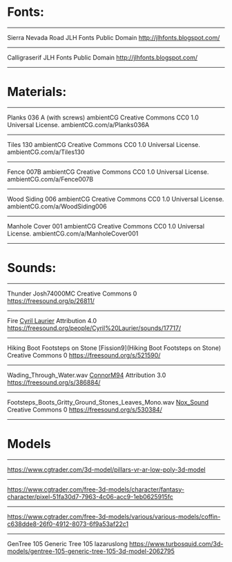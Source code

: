 # Fonts:
___
Sierra Nevada Road
JLH Fonts
Public Domain
http://jlhfonts.blogspot.com/
___
Calligraserif 
JLH Fonts
Public Domain
http://jlhfonts.blogspot.com/
___

# Materials:
___
Planks 036 A (with screws) 
ambientCG
Creative Commons CC0 1.0 Universal License.
ambientCG.com/a/Planks036A
___
Tiles 130
ambientCG
Creative Commons CC0 1.0 Universal License.
ambientCG.com/a/Tiles130 
___
Fence 007B
ambientCG
Creative Commons CC0 1.0 Universal License.
ambientCG.com/a/Fence007B
___
Wood Siding 006
ambientCG
Creative Commons CC0 1.0 Universal License.
ambientCG.com/a/WoodSiding006
___
Manhole Cover 001
ambientCG
Creative Commons CC0 1.0 Universal License.
ambientCG.com/a/ManholeCover001
___
# Sounds:
___
Thunder
Josh74000MC
Creative Commons 0
https://freesound.org/p/26811/
___
Fire
[Cyril Laurier](https://freesound.org/people/Cyril%20Laurier/)
Attribution 4.0
https://freesound.org/people/Cyril%20Laurier/sounds/17717/
___
Hiking Boot Footsteps on Stone
[Fission9](Hiking Boot Footsteps on Stone)
Creative Commons 0
https://freesound.org/s/521590/
___
Wading_Through_Water.wav
[ConnorM94](https://freesound.org/people/ConnorM94/)
Attribution 3.0
https://freesound.org/s/386884/
___
Footsteps_Boots_Gritty_Ground_Stones_Leaves_Mono.wav
[Nox_Sound](https://freesound.org/people/Nox_Sound/)
Creative Commons 0
https://freesound.org/s/530384/
___
# Models
___
https://www.cgtrader.com/3d-model/pillars-vr-ar-low-poly-3d-model
___
https://www.cgtrader.com/free-3d-models/character/fantasy-character/pixel-51fa30d7-7963-4c06-acc9-1eb0625915fc
___
https://www.cgtrader.com/free-3d-models/various/various-models/coffin-c638dde8-26f0-4912-8073-6f9a53af22c1
___
GenTree 105 Generic Tree 105
lazaruslong
https://www.turbosquid.com/3d-models/gentree-105-generic-tree-105-3d-model-2062795
